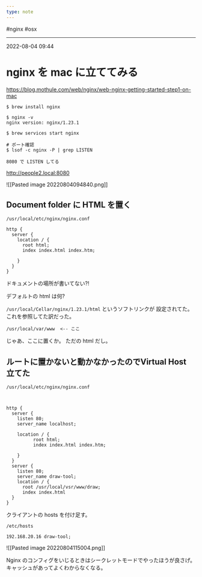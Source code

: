 ```yaml
---
type: note
---
```


#nginx #osx

---
2022-08-04  09:44

# nginx を mac に立ててみる

https://blog.mothule.com/web/nginx/web-nginx-getting-started-step1-on-mac

```shell
$ brew install nginx

$ nginx -v
nginx version: nginx/1.23.1

$ brew services start nginx

# ポート確認
$ lsof -c nginx -P | grep LISTEN

8080 で LISTEN してる
```

http://people2.local:8080

![[Pasted image 20220804094840.png]]


## Document folder に HTML を置く

`/usr/local/etc/nginx/nginx.conf`

```
http {
  server {
    location / {
	  root html;
	  index index.html index.htm;
	  
    }
  }
}
```
ドキュメントの場所が書いてない?!

デフォルトの html は何?

`/usr/local/Cellar/nginx/1.23.1/html` というソフトリンクが 設定されてた。
これを参照してた訳だった。

```
/usr/local/var/www  <-- ここ
```

じゃあ、ここに置くか。
ただの html だし。

## ルートに置かないと動かなかったのでVirtual Host 立てた

```
/usr/local/etc/nginx/nginx.conf



http {
  server {
    listen 80;
    server_name localhost;

    location / {
          root html;
          index index.html index.htm;

    }
  }
  server {
    listen 80;
    server_name draw-tool;
    location / {
      root /usr/local/vsr/www/draw;
      index index.html
  }
}
```

クライアントの hosts を付け足す。

```
/etc/hosts

192.168.20.16 draw-tool;
```
![[Pasted image 20220804115004.png]]

Nginx のコンフィグをいじるときはシークレットモードでやったほうが良さげ。
キャッシュがあってよくわからなくなる。


